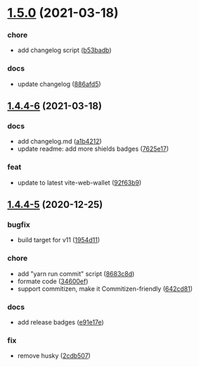 # [1.5.0](https://github.com/vitelabs/vite-wallet/compare/v1.4.4-6...v1.5.0) (2021-03-18)


### chore

* add changelog script ([b53badb](https://github.com/vitelabs/vite-wallet/commit/b53badb11651eb708980df4979cbbcbb7da2a560))

### docs

* update changelog ([886afd5](https://github.com/vitelabs/vite-wallet/commit/886afd5fcb0fae3d0002ea988a28628dfc5e0305))



## [1.4.4-6](https://github.com/vitelabs/vite-wallet/compare/v1.4.4-5...v1.4.4-6) (2021-03-18)


### docs

* add changelog.md ([a1b4212](https://github.com/vitelabs/vite-wallet/commit/a1b42129ed827ca16850f544602ee565cc0bbe38))
* update readme: add more shields badges ([7625e17](https://github.com/vitelabs/vite-wallet/commit/7625e1715bfcd32fdf6f16cbec359344262916f9))

### feat

* update to latest vite-web-wallet ([92f63b9](https://github.com/vitelabs/vite-wallet/commit/92f63b9ab8734eaebc9756833c3d3155ed0a5dca))



## [1.4.4-5](https://github.com/vitelabs/vite-wallet/compare/v1.4.4-4...v1.4.4-5) (2020-12-25)

### bugfix

* build target for v11 ([1954d11](https://github.com/vitelabs/vite-wallet/commit/1954d118fb06eaa9f2957be1a51eddf60bf8988e))

### chore

* add "yarn run commit" script ([8683c8d](https://github.com/vitelabs/vite-wallet/commit/8683c8dc3edcf7918b08406b50ce4b0b361df25a))
* formate code ([34600ef](https://github.com/vitelabs/vite-wallet/commit/34600ef1f0129b2009c30284ebc258ff788205d7))
* support commitizen, make it  Commitizen-friendly ([642cd81](https://github.com/vitelabs/vite-wallet/commit/642cd81f8ba5def8a1e45f6c1ddfcd12f40057e6))

### docs

* add release badges ([e91e17e](https://github.com/vitelabs/vite-wallet/commit/e91e17eb777227f1dbcbe27ad552c62c78af3df7))

### fix

* remove husky ([2cdb507](https://github.com/vitelabs/vite-wallet/commit/2cdb5079f3dfa2b5b43a673f9988a4c42fa27468))
